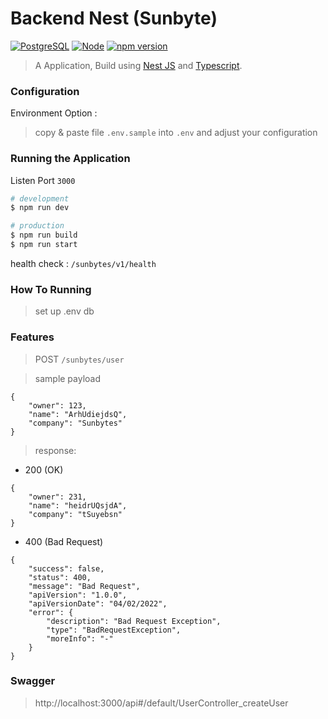 # Backend Nest (Sunbyte)

[![PostgreSQL](https://img.shields.io/badge/PostgreSQL-v13.x-9cf)]()
[![Node](https://img.shields.io/badge/Node-v16.13.x-success)]()
[![npm version](https://badge.fury.io/js/npm.svg)](https://badge.fury.io/js/npm)
> A  Application, Build using [Nest JS](https://nestjs.com) and [Typescript](https://www.typescriptlang.org).

### Configuration

Environment Option :
> copy & paste file `.env.sample` into `.env` and adjust your configuration

### Running the Application

Listen Port `3000`

```bash
# development
$ npm run dev

# production
$ npm run build
$ npm run start
```

health check : `/sunbytes/v1/health`

### How To Running

> set up .env db

### Features

> POST `/sunbytes/user`

> sample payload
```
{
    "owner": 123,
    "name": "ArhUdiejdsQ",
    "company": "Sunbytes"
}
```

> response:
- 200 (OK)
```
{
    "owner": 231,
    "name": "heidrUQsjdA",
    "company": "tSuyebsn"
}
```

- 400 (Bad Request)

```
{
    "success": false,
    "status": 400,
    "message": "Bad Request",
    "apiVersion": "1.0.0",
    "apiVersionDate": "04/02/2022",
    "error": {
        "description": "Bad Request Exception",
        "type": "BadRequestException",
        "moreInfo": "-"
    }
}
```

### Swagger
> http://localhost:3000/api#/default/UserController_createUser